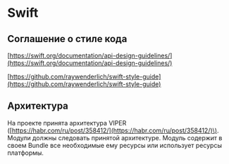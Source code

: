 # Swift

## Соглашение о стиле кода

[https://swift.org/documentation/api-design-guidelines/](https://swift.org/documentation/api-design-guidelines/)

[https://github.com/raywenderlich/swift-style-guide](https://github.com/raywenderlich/swift-style-guide)

## Архитектура

На проекте принята архитектура VIPER \([https://habr.com/ru/post/358412/](https://habr.com/ru/post/358412/)\).  Модули должны следовать принятой архитектуре. Модуль содержит в своем Bundle все необходимые ему ресурсы или использует ресурсы платформы.

